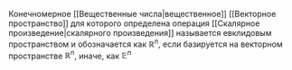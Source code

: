 Конечномерное [[Вещественные числа|вещественное]] [[Векторное пространство]] для которого определена операция [[Скалярное произведение|скалярного произведения]] называется евклидовым пространством и обозначается как $\mathbb{R}^n$, если базируется на векторном пространстве $\mathbb{R}^n$, иначе, как $\mathbb{E}^n$